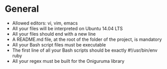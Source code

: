# General

 - Allowed editors: vi, vim, emacs  
 - All your files will be interpreted on Ubuntu 14.04 LTS  
 - All your files should end with a new line  
 - A README.md file, at the root of the folder of the project, is mandatory  
 - All your Bash script files must be executable  
 - The first line of all your Bash scripts should be exactly #!/usr/bin/env ruby  
 - All your regex must be built for the Oniguruma library  
